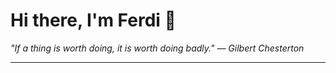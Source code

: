 <h1>Hi there, I'm Ferdi 👋</h1>

<p><em>
  "If a thing is worth doing, it is worth doing badly." — Gilbert Chesterton
</em></p>

---
